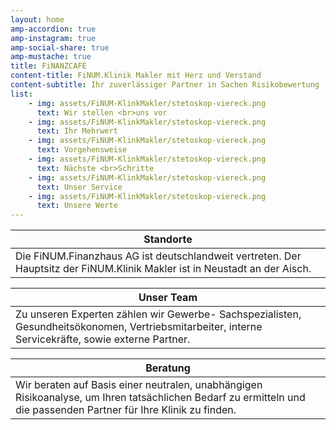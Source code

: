 ```yaml
---
layout: home
amp-accordion: true
amp-instagram: true
amp-social-share: true
amp-mustache: true
title: FiNANZCAFÉ
content-title: FiNUM.Klinik Makler mit Herz und Verstand
content-subtitle: Ihr zuverlässiger Partner in Sachen Risikobewertung
list:
    - img: assets/FiNUM-KlinkMakler/stetoskop-viereck.png
      text: Wir stellen <br>uns vor
    - img: assets/FiNUM-KlinkMakler/stetoskop-viereck.png
      text: Ihr Mehrwert
    - img: assets/FiNUM-KlinkMakler/stetoskop-viereck.png
      text: Vorgehensweise
    - img: assets/FiNUM-KlinkMakler/stetoskop-viereck.png
      text: Nächste <br>Schritte
    - img: assets/FiNUM-KlinkMakler/stetoskop-viereck.png
      text: Unser Service
    - img: assets/FiNUM-KlinkMakler/stetoskop-viereck.png
      text: Unsere Werte
---
```


| Standorte |
|-|
| Die FiNUM.Finanzhaus AG ist deutschlandweit vertreten. Der Hauptsitz der FiNUM.Klinik Makler ist in Neustadt an der Aisch. |

| Unser Team |
|-|
| Zu unseren Experten zählen wir Gewerbe- Sachspezialisten, Gesundheitsökonomen, Vertriebsmitarbeiter, interne Servicekräfte, sowie externe Partner. |

| Beratung |
|-|
| Wir beraten auf Basis einer neutralen, unabhängigen Risikoanalyse, um Ihren tatsächlichen Bedarf zu ermitteln und die passenden Partner für Ihre Klinik zu finden. |
